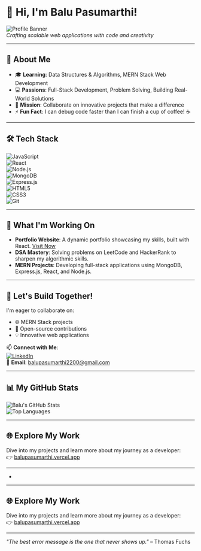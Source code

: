 # 👋 Hi, I'm Balu Pasumarthi!  

![Profile Banner](https://via.placeholder.com/1200x200?text=Balu+Pasumarthi+-+Software+Developer)  
*Crafting scalable web applications with code and creativity*  

---

## 🌟 About Me  
- 🎓 **Learning**: Data Structures & Algorithms, MERN Stack Web Development  
- 💻 **Passions**: Full-Stack Development, Problem Solving, Building Real-World Solutions  
- 🚀 **Mission**: Collaborate on innovative projects that make a difference  
- ⚡ **Fun Fact**: I can debug code faster than I can finish a cup of coffee! ☕  

---

## 🛠️ Tech Stack  
![JavaScript](https://img.shields.io/badge/-JavaScript-333333?style=flat&logo=javascript)  
![React](https://img.shields.io/badge/-React-333333?style=flat&logo=react)  
![Node.js](https://img.shields.io/badge/-Node.js-333333?style=flat&logo=node.js)  
![MongoDB](https://img.shields.io/badge/-MongoDB-333333?style=flat&logo=mongodb)  
![Express.js](https://img.shields.io/badge/-Express.js-333333?style=flat&logo=express)  
![HTML5](https://img.shields.io/badge/-HTML5-333333?style=flat&logo=html5)  
![CSS3](https://img.shields.io/badge/-CSS3-333333?style=flat&logo=css3)  
![Git](https://img.shields.io/badge/-Git-333333?style=flat&logo=git)  

---

## 🌱 What I'm Working On  
- **Portfolio Website**: A dynamic portfolio showcasing my skills, built with React. [Visit Now](https://balupasumarthi.vercel.app/)  
- **DSA Mastery**: Solving problems on LeetCode and HackerRank to sharpen my algorithmic skills.  
- **MERN Projects**: Developing full-stack applications using MongoDB, Express.js, React, and Node.js.  

---

## 💞️ Let's Build Together!  
I'm eager to collaborate on:  
- 🌐 MERN Stack projects  
- 🧩 Open-source contributions  
- 💡 Innovative web applications  

📫 **Connect with Me**:  
[![LinkedIn](https://img.shields.io/badge/-LinkedIn-0077B5?style=flat&logo=linkedin)](https://www.linkedin.com/in/balupasumarthi2200/)  
📧 **Email**: balupasumarthi2200@gmail.com  

---

## 📊 My GitHub Stats  
![Balu's GitHub Stats](https://github-readme-stats.vercel.app/api?username=Balu2200&show_icons=true&theme=dracula)  
![Top Languages](https://github-readme-stats.vercel.app/api/top-langs/?username=Balu2200&layout=compact&theme=dracula)  

---

## 🌐 Explore My Work  
Dive into my projects and learn more about my journey as a developer:  
👉 [balupasumarthi.vercel.app](https://balupasumarthi.vercel.app/)  

---

  
- 

---

## 🌐 Explore My Work  
Dive into my projects and learn more about my journey as a developer:  
👉 [balupasumarthi.vercel.app](https://balupasumarthi.vercel.app/)  

---

*"The best error message is the one that never shows up."* – Thomas Fuchs
